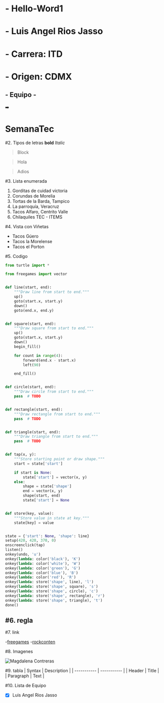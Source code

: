 # - Hello-Word1
# - Luis Angel Rios Jasso
# - Carrera: ITD
# - Origen: CDMX
## - Equipo -
➡️

# **SemanaTec**

#2. Tipos de letras
**bold**
*Italic*
>Block

>Hola

>Adios


#3. Lista enumerada
1. Gorditas de cuidad victoria
2. Corundas de Morelia
3. Tortas de la Barda, Tampico
4. La parroquía, Veracruz
5. Tacos Alfaro, Centrito Valle
6. Chilaquiles TEC - ITEMS

#4. Vista con Viñetas
- Tacos Gúero 
- Tacos la Morelense
- Tacos el Porton

#5. Codigo
```python
from turtle import *

from freegames import vector


def line(start, end):
    """Draw line from start to end."""
    up()
    goto(start.x, start.y)
    down()
    goto(end.x, end.y)


def square(start, end):
    """Draw square from start to end."""
    up()
    goto(start.x, start.y)
    down()
    begin_fill()

    for count in range(4):
        forward(end.x - start.x)
        left(90)

    end_fill()


def circle(start, end):
    """Draw circle from start to end."""
    pass  # TODO


def rectangle(start, end):
    """Draw rectangle from start to end."""
    pass  # TODO


def triangle(start, end):
    """Draw triangle from start to end."""
    pass  # TODO


def tap(x, y):
    """Store starting point or draw shape."""
    start = state['start']

    if start is None:
        state['start'] = vector(x, y)
    else:
        shape = state['shape']
        end = vector(x, y)
        shape(start, end)
        state['start'] = None


def store(key, value):
    """Store value in state at key."""
    state[key] = value


state = {'start': None, 'shape': line}
setup(420, 420, 370, 0)
onscreenclick(tap)
listen()
onkey(undo, 'u')
onkey(lambda: color('black'), 'K')
onkey(lambda: color('white'), 'W')
onkey(lambda: color('green'), 'G')
onkey(lambda: color('blue'), 'B')
onkey(lambda: color('red'), 'R')
onkey(lambda: store('shape', line), 'l')
onkey(lambda: store('shape', square), 's')
onkey(lambda: store('shape', circle), 'c')
onkey(lambda: store('shape', rectangle), 'r')
onkey(lambda: store('shape', triangle), 't')
done()
```
#6. regla
---

#7. link

-[freegames](https://grantjenks.com/docs/freegames/#)
-[rockconten](https://rockcontent.com/es/blog/que-son-los-gifs/)


#8. Imagenes

![Magdalena Contreras](https://imgs.search.brave.com/4Sm352_t4IyC6Krv4jzfAD0nIc7U3XUJlMVpzPN_odY/rs:fit:500:0:0/g:ce/aHR0cHM6Ly9tZXhp/Y29jaXR5LmNkbXgu/Z29iLm14L3dwLWNv/bnRlbnQvdXBsb2Fk/cy8yMDE0LzEwL2Zv/cm8tZGUtbGEtY3Vs/dHVyYS1kZS1sYS1t/YWdkYWxlbmEtY29u/dHJlcmFzLmpwZw)

#9. tabla 
| Syntax | Description |
| ----------- | ----------- |
| Header | Title |
| Paragraph | Text |

#10. Lista de Equipo

- [x] Luis Angel Rios Jasso



